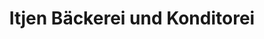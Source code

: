 ---
title: "Itjen Bäckerei und Konditorei"
url: /cuxhaven/itjen-baeckerei-und-konditorei/
shop: Bäckerei
---